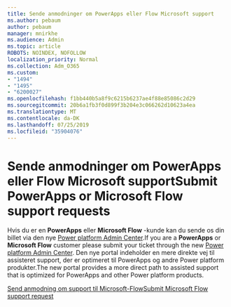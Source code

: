 ```yaml
---
title: Sende anmodninger om PowerApps eller Flow Microsoft support
ms.author: pebaum
author: pebaum
manager: mnirkhe
ms.audience: Admin
ms.topic: article
ROBOTS: NOINDEX, NOFOLLOW
localization_priority: Normal
ms.collection: Adm_O365
ms.custom:
- "1494"
- "1495"
- "6200027"
ms.openlocfilehash: f1bb440b5a8f9c6215b6237ae4f88e85086c2d29
ms.sourcegitcommit: 20b6a1fb3f0d899f3b204e3c066262d10623a4ea
ms.translationtype: MT
ms.contentlocale: da-DK
ms.lasthandoff: 07/25/2019
ms.locfileid: "35904076"
---
```

# <a name="submit-powerapps-or-microsoft-flow-support-requests"></a><span data-ttu-id="0ab71-102">Sende anmodninger om PowerApps eller Flow Microsoft support</span><span class="sxs-lookup"><span data-stu-id="0ab71-102">Submit PowerApps or Microsoft Flow support requests</span></span>

<span data-ttu-id="0ab71-103">Hvis du er en **PowerApps** eller **Microsoft Flow** -kunde kan du sende os din billet via den nye [Power platform Admin Center](https://admin.powerplatform.microsoft.com/support?newTicket&product=15819).</span><span class="sxs-lookup"><span data-stu-id="0ab71-103">If you are a **PowerApps** or **Microsoft Flow** customer please submit your ticket through the new [Power platform Admin Center](https://admin.powerplatform.microsoft.com/support?newTicket&product=15819).</span></span> <span data-ttu-id="0ab71-104">Den nye portal indeholder en mere direkte vej til assisteret support, der er optimeret til PowerApps og andre Power platform produkter.</span><span class="sxs-lookup"><span data-stu-id="0ab71-104">The new portal provides a more direct path to assisted support that is optimized for PowerApps and other Power platform products.</span></span>

[<span data-ttu-id="0ab71-105">Send anmodning om support til Microsoft-Flow</span><span class="sxs-lookup"><span data-stu-id="0ab71-105">Submit Microsoft Flow support request</span></span>](https://admin.powerplatform.microsoft.com/support?newTicket&product=Flow)
